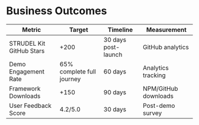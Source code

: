 # Business Outcomes

| Metric                   | Target                    | Timeline            | Measurement          |
| ------------------------ | ------------------------- | ------------------- | -------------------- |
| STRUDEL Kit GitHub Stars | +200                      | 30 days post-launch | GitHub analytics     |
| Demo Engagement Rate     | 65% complete full journey | 60 days             | Analytics tracking   |
| Framework Downloads      | +150                      | 90 days             | NPM/GitHub downloads |
| User Feedback Score      | 4.2/5.0                   | 30 days             | Post-demo survey     |
